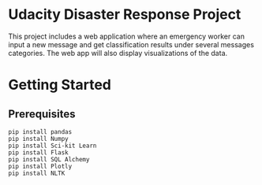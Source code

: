 # Udacity Disaster Response Project 

This project includes a web application where an emergency worker can input a new message and get classification results under several messages categories. The web app will also display visualizations of the data.

# Getting Started
## Prerequisites
```
pip install pandas 
pip install Numpy
pip install Sci-kit Learn
pip install Flask 
pip install SQL Alchemy
pip install Plotly
pip install NLTK

```

